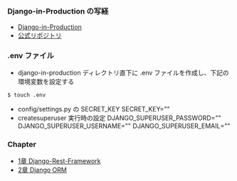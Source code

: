 ### Django-in-Production の写経

- [Django-in-Production](https://amzn.asia/d/ev539xN)
- [公式リポジトリ](https://github.com/PacktPublishing/Django-in-Production)

### .env ファイル
- django-in-production ディレクトリ直下に .env ファイルを作成し、下記の環境変数を設定する
```sh
$ touch .env
```
- config/settings.py の SECRET_KEY
SECRET_KEY=""
- createsuperuser 実行時の設定
DJANGO_SUPERUSER_PASSWORD=""
DJANGO_SUPERUSER_USERNAME=""
DJANGO_SUPERUSER_EMAIL=""

### Chapter
- [1章 Django-Rest-Framework](ch01/)
- [2章 Django ORM](ch02/)
